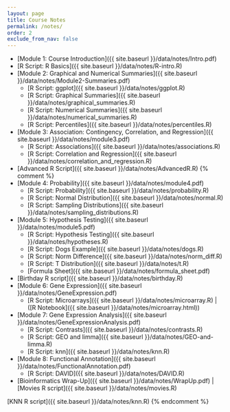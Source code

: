 ```yaml
---
layout: page
title: Course Notes 
permalink: /notes/
order: 2
exclude_from_nav: false
---
```


* [Module 1: Course Introduction]({{ site.baseurl }}/data/notes/Intro.pdf)
* [R Script: R Basics]({{ site.baseurl }}/data/notes/R-intro.R)
* [Module 2: Graphical and Numerical Summaries]({{ site.baseurl }}/data/notes/Module2-Summaries.pdf)
    * [R Script: ggplot]({{ site.baseurl }}/data/notes/ggplot.R)
    * [R Script: Graphical Summaries]({{ site.baseurl }}/data/notes/graphical_summaries.R)
    * [R Script: Numerical Summaries]({{ site.baseurl }}/data/notes/numerical_summaries.R)
    * [R Script: Percentiles]({{ site.baseurl }}/data/notes/percentiles.R)
* [Module 3: Association: Contingency, Correlation, and Regression]({{ site.baseurl }}/data/notes/module3.pdf)
    * [R Script: Associations]({{ site.baseurl }}/data/notes/associations.R)
    * [R Script: Correlation and Regression]({{ site.baseurl }}/data/notes/correlation_and_regression.R)
* [Advanced R Script]({{ site.baseurl }}/data/notes/AdvancedR.R) 
{% comment %}
* [Module 4: Probability]({{ site.baseurl }}/data/notes/module4.pdf)
    * [R Script: Probability]({{ site.baseurl }}/data/notes/probability.R) 
    * [R Script: Normal Distribution]({{ site.baseurl }}/data/notes/normal.R) 
    * [R Script: Sampling Distributions]({{ site.baseurl }}/data/notes/sampling_distributions.R)
* [Module 5: Hypothesis Testing]({{ site.baseurl }}/data/notes/module5.pdf) 
    * [R Script: Hypothesis Testing]({{ site.baseurl }}/data/notes/hypotheses.R)  
    * [R Script: Dogs Example]({{ site.baseurl }}/data/notes/dogs.R) 
    * [R Script: Norm Difference]({{ site.baseurl }}/data/notes/norm_diff.R) 
    * [R Script: T Distribution]({{ site.baseurl }}/data/notes/t.R) 
    * [Formula Sheet]({{ site.baseurl }}/data/notes/formula_sheet.pdf) 
* [Birthday R script]({{ site.baseurl }}/data/notes/birthday.R)
* [Module 6: Gene Expression]({{ site.baseurl }}/data/notes/GeneExpression.pdf)
    * [R Script: Microarrays]({{ site.baseurl }}/data/notes/microarray.R) | 
([R Notebook]({{ site.baseurl }}/data/notes/microarray.html)) 
* [Module 7: Gene Expression Analysis]({{ site.baseurl }}/data/notes/GeneExpressionAnalysis.pdf) 
    * [R Script: Contrasts]({{ site.baseurl }}/data/notes/contrasts.R)
    * [R Script: GEO and limma]({{ site.baseurl }}/data/notes/GEO-and-limma.R) 
    * [R Script: knn]({{ site.baseurl }}/data/notes/knn.R)
* [Module 8: Functional Annotation]({{ site.baseurl }}/data/notes/FunctionalAnnotation.pdf)
    * [R Script: DAVID]({{ site.baseurl }}/data/notes/DAVID.R) 
*  [Bioinformatics Wrap-Up]({{ site.baseurl }}/data/notes/WrapUp.pdf) |
   [Movies R script]({{ site.baseurl }}/data/notes/movies.R) 
  
  [KNN R script]({{ site.baseurl }}/data/notes/knn.R)
{% endcomment %}
